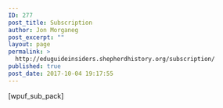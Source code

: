 ```yaml
---
ID: 277
post_title: Subscription
author: Jon Morganeg
post_excerpt: ""
layout: page
permalink: >
  http://eduguideinsiders.shepherdhistory.org/subscription/
published: true
post_date: 2017-10-04 19:17:55
---
```

[wpuf_sub_pack]